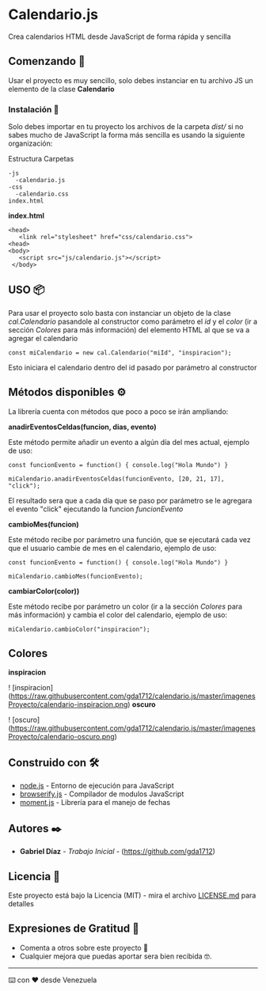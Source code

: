 # Calendario.js

Crea calendarios HTML desde JavaScript de forma rápida y sencilla

## Comenzando 🚀

Usar el proyecto es muy sencillo, solo debes instanciar en tu archivo JS un elemento de la clase **Calendario**


### Instalación 🔧

Solo debes importar en tu proyecto los archivos de la carpeta *dist/* si no sabes mucho de JavaScript la forma más sencilla es usando la siguiente organización:

Estructura Carpetas
```
-js
  -calendario.js
-css
  -calendario.css
index.html
```

 **index.html**
 ```
 <head>
    <link rel="stylesheet" href="css/calendario.css">
 <head>
 <body>
    <script src="js/calendario.js"></script>
  </body>
 ```


## USO 📦

Para usar el proyecto solo basta con instanciar un objeto de la clase *cal.Calendario* pasandole al constructor como parámetro el *id* y el *color* (ir a sección *Colores* para más información) del elemento HTML al que se va a agregar el calendario

```
const miCalendario = new cal.Calendario("miId", "inspiracion");
```

Esto iniciara el calendario dentro del id pasado por parámetro al constructor

## Métodos disponibles ⚙️

La librería cuenta con métodos que poco a poco se irán ampliando:

**anadirEventosCeldas(funcion, dias, evento)**

Este método permite añadir un evento a algún día del mes actual, ejemplo de uso:

```
const funcionEvento = function() { console.log("Hola Mundo") }

miCalendario.anadirEventosCeldas(funcionEvento, [20, 21, 17], "click");
```

El resultado sera que a cada día que se paso por parámetro se le agregara el evento "click" ejecutando la funcion *funcionEvento*

**cambioMes(funcion)**

Este método recibe por parámetro una función, que se ejecutará cada vez que el usuario cambie de mes en el calendario, ejemplo de uso:

```
const funcionEvento = function() { console.log("Hola Mundo") }

miCalendario.cambioMes(funcionEvento);
```

**cambiarColor(color))**

Este método recibe por parámetro un color (ir a la sección *Colores* para más información) y cambia el color del calendario, ejemplo de uso:

```
miCalendario.cambioColor("inspiracion");
```

## Colores


**inspiracion**

! [inspiracion] (https://raw.githubusercontent.com/gda1712/calendario.js/master/imagenesProyecto/calendario-inspiracion.png)
**oscuro**

! [oscuro] (https://raw.githubusercontent.com/gda1712/calendario.js/master/imagenesProyecto/calendario-oscuro.png)

## Construido con 🛠️

* [node.js](https://nodejs.org/es/) - Entorno de ejecución para JavaScript
* [browserify.js](http://browserify.org/) - Compilador de modulos JavaScript
* [moment.js](https://momentjs.com/) - Librería para el manejo de fechas


## Autores ✒️

* **Gabriel Díaz** - *Trabajo Inicial* - (https://github.com/gda1712)


## Licencia 📄

Este proyecto está bajo la Licencia (MIT) - mira el archivo [LICENSE.md](LICENSE.md) para detalles

## Expresiones de Gratitud 🎁

* Comenta a otros sobre este proyecto 📢 
* Cualquier mejora que puedas aportar sera bien recibida 🤓.



---
⌨️ con ❤️ desde Venezuela
